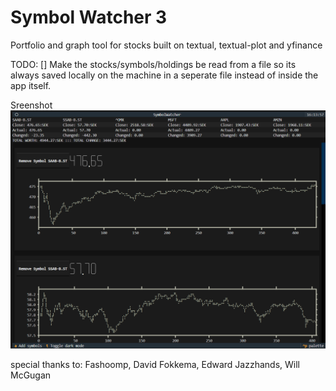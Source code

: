 # Symbol Watcher 3
Portfolio and graph tool for stocks built on textual, textual-plot and yfinance

TODO: 
[] Make the stocks/symbols/holdings be read from a file so its always saved locally on the machine in a seperate file instead of inside the app itself.


Sreenshot
![alt text](https://github.com/Vetulus-De-Suecicus/Symbol-Watcher-3/blob/main/Images/Screenshot.png)

special thanks to:
Fashoomp, 
David Fokkema, 
Edward Jazzhands, 
Will McGugan
